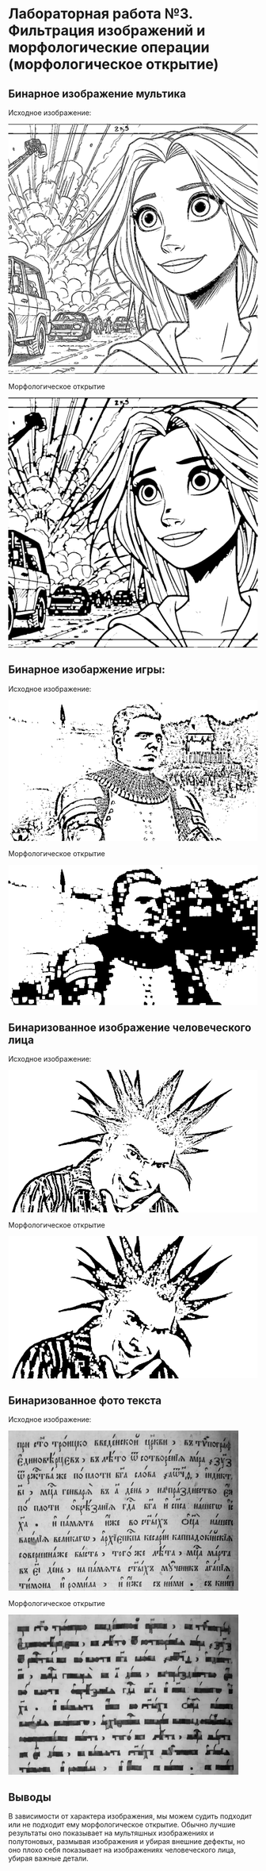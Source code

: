 # Лабораторная работа №3. Фильтрация изображений и морфологические операции (морфологическое открытие) 


## Бинарное изображение мультика
Исходное изображение:

![](pictures_src/cartoon_bin.png)

Морфологическое открытие

![](pictures_results/cartoon_opening.png)


## Бинарное изобаржение игры:
Исходное изображение:

![](pictures_src/kcd_bin2.png)

Морфологическое открытие

![](pictures_results/kcd2_opening.png)

## Бинаризованное изображение человеческого лица
Исходное изображение:

![](pictures_src/gorshok_bin.png)

Морфологическое открытие

![](pictures_results/gorshok_opening.png)

## Бинаризованное фото текста
Исходное изображение: 

![](pictures_src/staroslav_semitone.png)

Морфологическое открытие

![](pictures_results/staroslav_opening.png)

## Выводы
В зависимости от характера изображения, мы можем судить подходит или не подходит ему морфологическое открытие. 
Обычно лучшие результаты оно показывает на мультяшных изображениях и полутоновых, размывая изображения и убирая внешние 
дефекты, но оно плохо себя показывает на изображениях человеческого лица, убирая важные детали.
